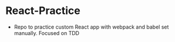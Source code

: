 # React-Practice
- Repo to practice custom React app with webpack and babel set manually. Focused on TDD
